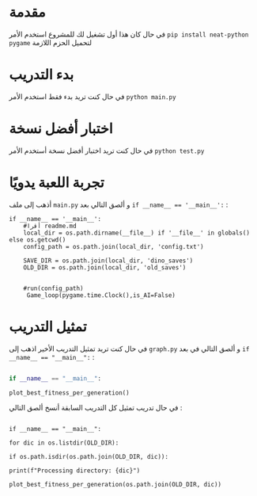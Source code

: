 # مقدمة

في حال كان هذا أول تشغيل لك للمشروع استخدم الأمر `pip install neat-python pygame` لتحميل الحزم اللازمة

# بدء التدريب

في حال كنت تريد بدء فقط استخدم الأمر `python main.py`

# اختبار أفضل نسخة

في حال كنت تريد اختبار أفضل نسخة أستخدم الأمر `python test.py`

# تجربة اللعبة يدويًا

أذهب إلى ملف `main.py` و ألصق التالي بعد `if __name__ == '__main__':` :

```
if __name__ == '__main__':
    #أقرا readme.md
    local_dir = os.path.dirname(__file__) if '__file__' in globals() else os.getcwd()
    config_path = os.path.join(local_dir, 'config.txt')

    SAVE_DIR = os.path.join(local_dir, 'dino_saves')
    OLD_DIR = os.path.join(local_dir, 'old_saves')


    #run(config_path)
     Game_loop(pygame.time.Clock(),is_AI=False)
```

# تمثيل التدريب

في حال كنت تريد تمثيل التدريب الأخير اذهب إلى `graph.py` و ألصق التالي في بعد `if __name__ == "__main__":` :

```python

if __name__ == "__main__":

plot_best_fitness_per_generation()

```

في حال تدريب تمثيل كل التدريب السابقة أنسخ ألصق التالي :

```

if __name__ == "__main__":

for dic in os.listdir(OLD_DIR):

if os.path.isdir(os.path.join(OLD_DIR, dic)):

print(f"Processing directory: {dic}")

plot_best_fitness_per_generation(os.path.join(OLD_DIR, dic))

```
